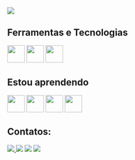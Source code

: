 ##
<img src="https://giffiles.alphacoders.com/146/14685.gif"/>

## Ferramentas e Tecnologias 
<img src="https://cdn.jsdelivr.net/gh/devicons/devicon/icons/html5/html5-original.svg" width="40" height="40"/>‎ <img src="https://cdn.jsdelivr.net/gh/devicons/devicon/icons/css3/css3-original.svg" width="40" height="40"/>‎ <img src="https://cdn.jsdelivr.net/gh/devicons/devicon/icons/c/c-original.svg" width="40" height="40"/>


## Estou aprendendo
<img src="https://cdn.jsdelivr.net/gh/devicons/devicon/icons/java/java-original.svg" width="40" height="40"/>‎ <img src="https://cdn.jsdelivr.net/gh/devicons/devicon/icons/mysql/mysql-original.svg" width="40" height="40">‎ <img src="https://cdn.jsdelivr.net/gh/devicons/devicon/icons/googlecloud/googlecloud-original.svg" width="40" height="40"/> <img src="https://www.clipartmax.com/png/middle/470-4707396_javascript-icon-html-css-js-icons.png" width="40" height="40"/>
          
          

## Contatos:
<div><a href="https://instagram.com/tavaresgs" target="_blank"><img src="https://img.shields.io/badge/-Instagram-%23E4405F?style=for-the-badge&logo=instagram&logoColor=white" target="_blank">  <a href = "mailto:gustavo.santos.contato@hotmail.com"><img src="https://img.shields.io/badge/Gmail-D14836?style=for-the-badge&logo=gmail&logoColor=white" target="_blank"></a>  <a href="https://www.linkedin.com/in/gustavo-tavares-400022137" target="_blank"><img src="https://img.shields.io/badge/-LinkedIn-%230077B5?style=for-the-badge&logo=linkedin&logoColor=white" target="_blank"></a>   <a href="https://www.twitch.tv/praisethsun" target="_blank"><img src="https://img.shields.io/badge/Twitch-9146FF?style=for-the-badge&logo=twitch&logoColor=white" target="_blank"></a> </div> 
